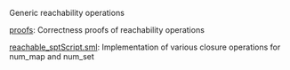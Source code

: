 Generic reachability operations

[proofs](proofs):
Correctness proofs of reachability operations

[reachable_sptScript.sml](reachable_sptScript.sml):
Implementation of various closure operations for num_map and num_set

